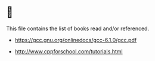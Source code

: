 # :book:

This file contains the list of books read and/or referenced.

- https://gcc.gnu.org/onlinedocs/gcc-6.1.0/gcc.pdf

- http://www.cppforschool.com/tutorials.html
